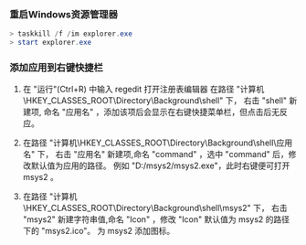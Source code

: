 ### 重启Windows资源管理器
```powershell
> taskkill /f /im explorer.exe
> start explorer.exe
```



### 添加应用到右键快捷栏
1.  在 "运行"(Ctrl+R) 中输入 regedit 打开注册表编辑器
	在路径 "计算机\HKEY_CLASSES_ROOT\Directory\Background\shell\" 下，
	右击 "shell" 新建项, 命名 "应用名" ，添加该项后会显示在右键快捷菜单栏，但点击后无反应。

2.  在路径 "计算机\HKEY_CLASSES_ROOT\Directory\Background\shell\应用名\" 下，
	 右击 "应用名" 新建项,命名 "command" ，选中 "command" 后，修改默认值为应用的路径。
	 例如 "D:/msys2/msys2.exe"，此时右键便可打开 msys2 。

3.  在路径 "计算机\HKEY_CLASSES_ROOT\Directory\Background\shell\msys2\" 下，
	 右击 "msys2" 新建字符串值,命名 "Icon" ，修改 "Icon" 默认值为 msys2 的路径下的 "msys2.ico"。
	 为 msys2 添加图标。